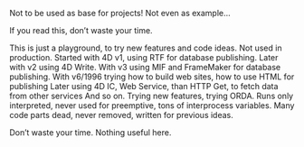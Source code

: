 Not to be used as base for projects! Not even as example…

If you read this, don’t waste your time.

This is just a playground, to try new features and code ideas. Not used in production. Started with 4D v1, using RTF for database publishing. Later with v2 using 4D Write. With v3 using MIF and FrameMaker for database publishing. With v6/1996 trying how to build web sites, how to use HTML for publishing Later using 4D IC, Web Service, than HTTP Get, to fetch data from other services And so on. Trying new features, trying ORDA. Runs only interpreted, never used for preemptive, tons of interprocess variables. Many code parts dead, never removed, written for previous ideas.

Don’t waste your time. Nothing useful here.
